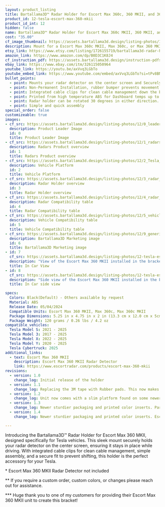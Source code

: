 ```yaml
---
layout: product_listing
title: Bartallama3D™ Radar Holder for Escort Max 360c, 360 MKII, and 360c MKII compatible with Tesla Vehicles
product_id: 12-tesla-escort-max-360-mkii
product_id_int: 12
hidden: false
name: Bartallama3D™ Radar Holder for Escort Max 360c MKII, 360 MKII, and 360c MKII  compatible with Tesla Vehicles
cost: "35.00"
cf_image_thumbnail: https://assets.bartallama3d.design/listing-photos/12/0_leader.jpg
description: Mount for a Escort Max 360c MKII, Max 360c, or Max 360 MKII for a Tesla
etsy_link: https://www.etsy.com/listing/1726155719/bartallama3d-radar-holder-for-escort-max
amazon_link: https://www.amazon.com/dp/B0D3C1K8J4
cf_instruction_pdf: https://assets.bartallama3d.design/instruction-pdfs/Bartallama3D-Radar-Holder-Assembly-Instructions.pdf
ebay_link: https://www.ebay.com/itm/326115050964
youtube_link: https://youtu.be/axVvq3LGbTo
youtube_embed_link: https://www.youtube.com/embed/axVvq3LGbTo?si=tPv8BNgaCkPye_Ei
bullet_points:
  - point: Mounts your radar detector on the center screen and Securely holds the radar detector
  - point: Non-Permanent Installation, rubber bumper prevents movement and enables easy removal for storage
  - point: Integrated cable clips for clean cable management down the back of your screen
  - point: Printed from high temperature ABS for Dashboard temps up to 160F (MAX 212F)
  - point: Radar holder can be rotated 30 degrees in either direction. 
  - point: Simple and quick assembly
special_order: false
customizeable: true
images:
- cf_src: https://assets.bartallama3d.design/listing-photos/12/0_leader.jpg
  description: Product Leader Image
  id: 0
  title: Product Leader Image
- cf_src: https://assets.bartallama3d.design/listing-photos/12/1_radars.jpg
  description: Radars Product overview
  id: 1
  title: Radars Product overview
- cf_src: https://assets.bartallama3d.design/listing-photos/12/2_Tesla_platform.jpg
  description: Vehicle Platform
  id: 2
  title: Vehicle Platform
- cf_src: https://assets.bartallama3d.design/listing-photos/12/3_radar_overview_escort_max_360c.jpg
  description: Radar Holder overview
  id: 3
  title: Radar Holder overview
- cf_src: https://assets.bartallama3d.design/listing-photos/12/4_radar_compat_escort_max_360c.jpg
  description: Radar Compatibility table
  id: 4
  title: Radar Compatibility table
- cf_src: https://assets.bartallama3d.design/listing-photos/12/5_vehicle_compat_Tesla.jpg
  description: Vehicle Compatibility table
  id: 5
  title: Vehicle Compatibility table
- cf_src: https://assets.bartallama3d.design/listing-photos/12/9_generic.jpg
  description: Bartallama3D Marketing image
  id: 6
  title: Bartallama3D Marketing image
- id: 7
  cf_src: https://assets.bartallama3d.design/listing-photos/12-tesla-escort-max-360-mkii/3.jpg
  description: "View of the Escort Max 360 MKII installed in the bracket in a Tesla"
  title: In Car View
- id: 8
  cf_src: https://assets.bartallama3d.design/listing-photos/12-tesla-escort-max-360-mkii/5.jpg
  description: "Side view of the Escort Max 360 MKII installed in the bracket in a Tesla"
  title: In Car side view

specs:
  Colors: Black(Default) - Others available by request 
  Material: ABS
  Release Date: 05/04/2024
  Compatible Units: Escort Max 360 MKII, Max 360c, Max 360c MKII
  Package Dimensions: 5.25 in x 4.75 in x 2 in (13.3 cm x 12.0 cm x 5cm) [HxWxD]
  Package Weight: 120 grams / 0.26 lbs / 4.2 oz
compatible_vehicles:
  Tesla Model S: 2021 - 2025
  Tesla Model 3: 2017 - 2025
  Tesla Model X: 2022 - 2025
  Tesla Model Y: 2020 - 2025
  Tesla Cybertruck: 2025
additional_links:
  - text: Escort Max 360 MKII
    description: Escort Max 360 MKII Radar Detector
    link: https://www.escortradar.com/products/escort-max-360-mkii
revisions:
  - version: 1.0
    change_log: Initial release of the holder
  - version: 1.1
    change_log: Replacing the 3M tape with Rubber pads. This now makes the unit easily removable while still providing the same great grip.
  - version: 1.2
    change_log: Unit now comes with a slim platform found on some newer radar units. Makes the entire unit look smaller and more aesthetically pleasing.
  - version: 1.3
    change_log: Newer sturdier packaging and printed color inserts. Parts shipped are unchanged from version 1.2. 
  - version: 1.4
    change_log: Newer sturdier packaging and printed color inserts. Escort Max 360c holder has been changed to an Insert/Glove type holder from a tray type holder making the part stronger. The part also has light texture applied to surface to enhance visual appeal, features a satisfying click when inserting the radar unit into the holder, and also supports rotation up to 30 degrees in either direction to support Model S/X vehicles along with custom modded screens that have a tilt attachment added.

---
```


Introducing the Bartallama3D™ Radar Holder for Escort Max 360 MKII, designed specifically for Tesla vehicles. This sleek mount securely holds your radar detector on the center screen, ensuring it stays in place while driving. With integrated cable clips for clean cable management, simple assembly, and a secure fit to prevent shifting, this holder is the perfect accessory for your Tesla.


\* Escort Max 360 MKII Radar Detector not included

\*\* If you require a custom order, custom colors, or changes please reach out for assistance.

\*\*\* Huge thank you to one of my customers for providing their Escort Max 360 MKII unit to create this bracket! 